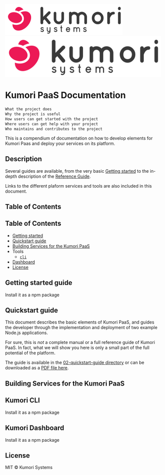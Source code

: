 ![Kumori Logo](assets/_kumori_logo_with_name_mini.png)
![Kumori Logo](assets/_kumori_logo_with_name.png)

# Kumori PaaS Documentation


    What the project does
    Why the project is useful
    How users can get started with the project
    Where users can get help with your project
    Who maintains and contributes to the project



This is a compendium of documentation on how to develop elements for Kumori Paas
and deploy your services on its platform.

## Description

Several guides are available, from the very basic [Getting started]() to the
in-depth description of the [Reference Guide]().

Links to the different plaform services and tools are also included in this
document.


## Table of Contents

## Table of Contents

* [Getting started](#getting-started-guide)
* [Quickstart guide](#quickstart-guide)
* [Building Services for the Kumori PaaS](#building-services-for-the-kumori-paas)
* Tools
  * [`cli`](#kumori-cli)
* [Dashboard](#kumori-dashboard)
* [License](#license)

## Getting started guide

Install it as a npm package

## Quickstart guide

This document describes the basic elements of Kumori PaaS, and guides the
developer through the implementation and deployment of two example Node.js
applications.

For sure, this is *not* a complete manual or a full reference guide of Kumori
PaaS. In fact, what we will show you here is only a small part of the full
potential of the platform.

The guide is available in the [02-quickstart-guide directory](02-quickstart-guide/README.adoc)
or can be downloaded as a [PDF file here](02-quickstart-guide/README.pdf).


## Building Services for the Kumori PaaS



## Kumori CLI

Install it as a npm package

## Kumori Dashboard

Install it as a npm package


## License

MIT © Kumori Systems

